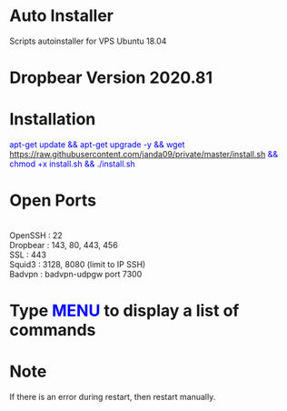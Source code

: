 # Auto Installer

Scripts autoinstaller for VPS Ubuntu 18.04

# Dropbear Version 2020.81

# Installation

<font color='#0000FF'>apt-get update && apt-get upgrade -y && wget https://raw.githubusercontent.com/janda09/private/master/install.sh && chmod +x install.sh && ./install.sh</font>

# Open Ports

<br>OpenSSH : 22
<br>Dropbear : 143, 80, 443, 456
<br>SSL : 443
<br>Squid3 : 3128, 8080 (limit to IP SSH)
<br>Badvpn : badvpn-udpgw port 7300

# Type <font color='#0000FF'>MENU</font> to display a list of commands

# Note

If there is an error during restart, then restart manually.
